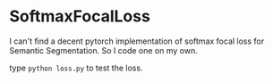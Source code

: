 # SoftmaxFocalLoss

I can't find a decent pytorch implementation of softmax focal loss for Semantic Segmentation. So I code one on my own.

type `python loss.py` to test the loss.